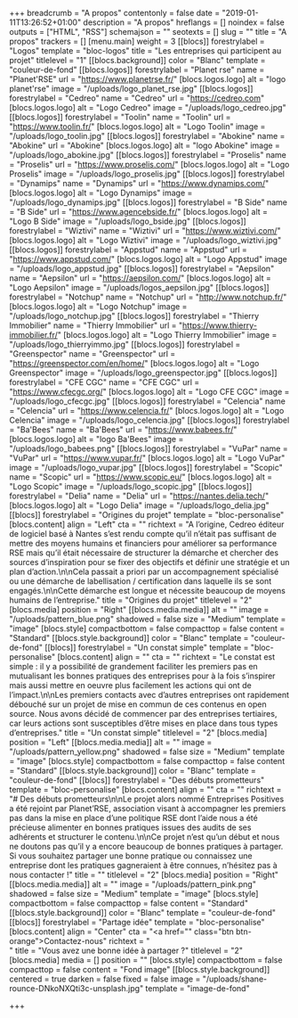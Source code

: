 +++
breadcrumb = "A propos"
contentonly = false
date = "2019-01-11T13:26:52+01:00"
description = "A propos"
hreflangs = []
noindex = false
outputs = ["HTML", "RSS"]
schemajson = ""
seotexts = []
slug = ""
title = "A propos"
trackers = []
[menu.main]
weight = 3
[[blocs]]
forestrylabel = "Logos"
template = "bloc-logos"
title = "Les entreprises qui participent au projet"
titlelevel = "1"
[[blocs.background]]
color = "Blanc"
template = "couleur-de-fond"
[[blocs.logos]]
forestrylabel = "Planet rse"
name = "Planet'RSE"
url = "https://www.planetrse.fr/"
[blocs.logos.logo]
alt = "logo planet'rse"
image = "/uploads/logo_planet_rse.jpg"
[[blocs.logos]]
forestrylabel = "Cedreo"
name = "Cedreo"
url = "https://cedreo.com"
[blocs.logos.logo]
alt = "Logo Cedreo"
image = "/uploads/logo_cedreo.jpg"
[[blocs.logos]]
forestrylabel = "Toolin"
name = "Toolin"
url = "https://www.toolin.fr/"
[blocs.logos.logo]
alt = "Logo Toolin"
image = "/uploads/logo_toolin.jpg"
[[blocs.logos]]
forestrylabel = "Abokine"
name = "Abokine"
url = "Abokine"
[blocs.logos.logo]
alt = "logo Abokine"
image = "/uploads/logo_abokine.jpg"
[[blocs.logos]]
forestrylabel = "Proselis"
name = "Proselis"
url = "https://www.proselis.com/"
[blocs.logos.logo]
alt = "Logo Proselis"
image = "/uploads/logo_proselis.jpg"
[[blocs.logos]]
forestrylabel = "Dynamips"
name = "Dynamips"
url = "https://www.dynamips.com/"
[blocs.logos.logo]
alt = "Logo Dynamips"
image = "/uploads/logo_dynamips.jpg"
[[blocs.logos]]
forestrylabel = "B Side"
name = "B Side"
url = "https://www.agencebside.fr/"
[blocs.logos.logo]
alt = "Logo B Side"
image = "/uploads/logo_bside.jpg"
[[blocs.logos]]
forestrylabel = "Wiztivi"
name = "Wiztivi"
url = "https://www.wiztivi.com/"
[blocs.logos.logo]
alt = "Logo Wiztivi"
image = "/uploads/logo_wiztivi.jpg"
[[blocs.logos]]
forestrylabel = "Appstud"
name = "Appstud"
url = "https://www.appstud.com/"
[blocs.logos.logo]
alt = "Logo Appstud"
image = "/uploads/logo_appstud.jpg"
[[blocs.logos]]
forestrylabel = "Aepsilon"
name = "Aepsilon"
url = "https://aepsilon.com/"
[blocs.logos.logo]
alt = "Logo Aepsilon"
image = "/uploads/logos_aepsilon.jpg"
[[blocs.logos]]
forestrylabel = "Notchup"
name = "Notchup"
url = "http://www.notchup.fr/"
[blocs.logos.logo]
alt = "Logo Notchup"
image = "/uploads/logo_notchup.jpg"
[[blocs.logos]]
forestrylabel = "Thierry Immobilier"
name = "Thierry Immobilier"
url = "https://www.thierry-immobilier.fr/"
[blocs.logos.logo]
alt = "Logo Thierry Immobilier"
image = "/uploads/logo_thierryimmo.jpg"
[[blocs.logos]]
forestrylabel = "Greenspector"
name = "Greenspector"
url = "https://greenspector.com/en/home/"
[blocs.logos.logo]
alt = "Logo Greenspector"
image = "/uploads/logo_greenspector.jpg"
[[blocs.logos]]
forestrylabel = "CFE CGC"
name = "CFE CGC"
url = "https://www.cfecgc.org/"
[blocs.logos.logo]
alt = "Logo CFE CGC"
image = "/uploads/logo_cfecgc.jpg"
[[blocs.logos]]
forestrylabel = "Celencia"
name = "Celencia"
url = "https://www.celencia.fr/"
[blocs.logos.logo]
alt = "Logo Celencia"
image = "/uploads/logo_celencia.jpg"
[[blocs.logos]]
forestrylabel = "Ba'Bees"
name = "Ba'Bees"
url = "https://www.babees.fr/"
[blocs.logos.logo]
alt = "logo Ba'Bees"
image = "/uploads/logo_babees.png"
[[blocs.logos]]
forestrylabel = "VuPar"
name = "VuPar"
url = "https://www.vupar.fr/"
[blocs.logos.logo]
alt = "Logo VuPar"
image = "/uploads/logo_vupar.jpg"
[[blocs.logos]]
forestrylabel = "Scopic"
name = "Scopic"
url = "https://www.scopic.eu/"
[blocs.logos.logo]
alt = "Logo Scopic"
image = "/uploads/logo_scopic.jpg"
[[blocs.logos]]
forestrylabel = "Delia"
name = "Delia"
url = "https://nantes.delia.tech/"
[blocs.logos.logo]
alt = "Logo Delia"
image = "/uploads/logo_delia.jpg"
[[blocs]]
forestrylabel = "Origines du projet"
template = "bloc-personalise"
[blocs.content]
align = "Left"
cta = ""
richtext = "A l’origine, Cedreo éditeur de logiciel basé à Nantes s’est rendu compte qu’il n’était pas suffisant de mettre des moyens humains et financiers pour améliorer sa performance RSE mais qu’il était nécessaire de structurer la démarche et chercher des sources d’inspiration pour se fixer des objectifs et définir une stratégie et un plan d’action.\n\nCela passait a priori par un accompagnement spécialisé ou une démarche de labellisation / certification dans laquelle ils se sont engagés.\n\nCette démarche est longue et nécessite beaucoup de moyens humains de l’entreprise."
title = "Origines du projet"
titlelevel = "2"
[blocs.media]
position = "Right"
[[blocs.media.media]]
alt = ""
image = "/uploads/pattern_blue.png"
shadowed = false
size = "Medium"
template = "image"
[blocs.style]
compactbottom = false
compacttop = false
content = "Standard"
[[blocs.style.background]]
color = "Blanc"
template = "couleur-de-fond"
[[blocs]]
forestrylabel = "Un constat simple"
template = "bloc-personalise"
[blocs.content]
align = ""
cta = ""
richtext = "Le constat est simple : il y a possibilité de grandement faciliter les premiers pas en mutualisant les bonnes pratiques des entreprises pour à la fois s’inspirer mais aussi mettre en oeuvre plus facilement les actions qui ont de l’impact.\n\nLes premiers contacts avec d’autres entreprises ont rapidement débouché sur un projet de mise en commun de ces contenus en open source. Nous avons décidé de commencer par des entreprises tertiaires, car leurs actions sont susceptibles d’être mises en place dans tous types d’entreprises."
title = "Un constat simple"
titlelevel = "2"
[blocs.media]
position = "Left"
[[blocs.media.media]]
alt = ""
image = "/uploads/pattern_yellow.png"
shadowed = false
size = "Medium"
template = "image"
[blocs.style]
compactbottom = false
compacttop = false
content = "Standard"
[[blocs.style.background]]
color = "Blanc"
template = "couleur-de-fond"
[[blocs]]
forestrylabel = "Des débuts prometteurs"
template = "bloc-personalise"
[blocs.content]
align = ""
cta = ""
richtext = "# Des débuts prometteurs\n\nLe projet alors nommé Entreprises Positives a été rejoint par Planet’RSE, association visant à accompagner les premiers pas dans la mise en place d’une politique RSE dont l’aide nous a été précieuse alimenter en bonnes pratiques issues des audits de ses adhérents et structurer le contenu.\n\nCe projet n’est qu’un début et nous ne doutons pas qu’il y a encore beaucoup de bonnes pratiques à partager. Si vous souhaitez partager une bonne pratique ou connaissez une entreprise dont les pratiques gagneraient à être connues, n’hésitez pas à nous contacter !"
title = ""
titlelevel = "2"
[blocs.media]
position = "Right"
[[blocs.media.media]]
alt = ""
image = "/uploads/pattern_pink.png"
shadowed = false
size = "Medium"
template = "image"
[blocs.style]
compactbottom = false
compacttop = false
content = "Standard"
[[blocs.style.background]]
color = "Blanc"
template = "couleur-de-fond"
[[blocs]]
forestrylabel = "Partage idée"
template = "bloc-personalise"
[blocs.content]
align = "Center"
cta = "<a href=\"\" class=\"btn btn-orange\">Contactez-nous</a>"
richtext = "<br/>"
title = "Vous avez une bonne idée à partager ?"
titlelevel = "2"
[blocs.media]
media = []
position = ""
[blocs.style]
compactbottom = false
compacttop = false
content = "Fond image"
[[blocs.style.background]]
centered = true
darken = false
fixed = false
image = "/uploads/shane-rounce-DNkoNXQti3c-unsplash.jpg"
template = "image-de-fond"

+++
